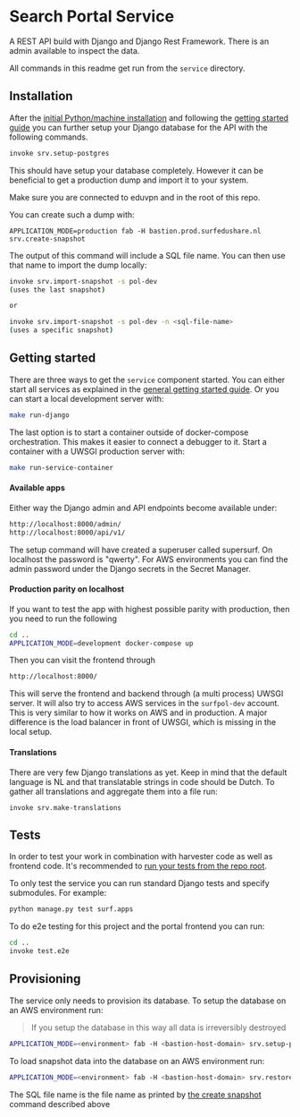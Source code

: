 # Search Portal Service

A REST API build with Django and Django Rest Framework.
There is an admin available to inspect the data.

All commands in this readme get run from the `service` directory.

## Installation

After the [initial Python/machine installation](../README.md#installation)
and following the [getting started guide](../README.md#getting-started)
you can further setup your Django database for the API with the following commands.

```bash
invoke srv.setup-postgres
```

This should have setup your database completely.
However it can be beneficial to get a production dump and import it to your system.

Make sure you are connected to eduvpn and in the root of this repo.

You can create such a dump with:

```
APPLICATION_MODE=production fab -H bastion.prod.surfedushare.nl srv.create-snapshot
```

The output of this command will include a SQL file name. You can then use that name to import the dump locally:

```bash
invoke srv.import-snapshot -s pol-dev
(uses the last snapshot)

or

invoke srv.import-snapshot -s pol-dev -n <sql-file-name>
(uses a specific snapshot)
```

## Getting started

There are three ways to get the `service` component started.
You can either start all services as explained in the [general getting started guide](../README.md#getting-started).
Or you can start a local development server with:

```bash
make run-django
```

The last option is to start a container outside of docker-compose orchestration.
This makes it easier to connect a debugger to it.
Start a container with a UWSGI production server with:

```bash
make run-service-container
```

#### Available apps

Either way the Django admin and API endpoints become available under:

```bash
http://localhost:8000/admin/
http://localhost:8000/api/v1/
```

The setup command will have created a superuser called supersurf. On localhost the password is "qwerty".
For AWS environments you can find the admin password under the Django secrets in the Secret Manager.

#### Production parity on localhost

If you want to test the app with highest possible parity with production,
then you need to run the following

```bash
cd ..
APPLICATION_MODE=development docker-compose up
```

Then you can visit the frontend through

```bash
http://localhost:8000/
```

This will serve the frontend and backend through (a multi process) UWSGI server.
It will also try to access AWS services in the `surfpol-dev` account.
This is very similar to how it works on AWS and in production.
A major difference is the load balancer in front of UWSGI, which is missing in the local setup.

#### Translations

There are very few Django translations as yet.
Keep in mind that the default language is NL and that translatable strings in code should be Dutch.
To gather all translations and aggregate them into a file run:

```
invoke srv.make-translations
```

## Tests

In order to test your work in combination with harvester code as well as frontend code.
It's recommended to [run your tests from the repo root](../README.md#tests).

To only test the service you can run standard Django tests and specify submodules.
For example:

```bash
python manage.py test surf.apps
```

To do e2e testing for this project and the portal frontend you can run:

```bash
cd ..
invoke test.e2e
```

## Provisioning

The service only needs to provision its database. To setup the database on an AWS environment run:

> If you setup the database in this way all data is irreversibly destroyed

```bash
APPLICATION_MODE=<environment> fab -H <bastion-host-domain> srv.setup-postgres
```

To load snapshot data into the database on an AWS environment run:

```bash
APPLICATION_MODE=<environment> fab -H <bastion-host-domain> srv.restore-snapshot -s pol-dev <sql-file-name>
```

The SQL file name is the file name as printed by [the create snapshot](README.md#installation) command described above
